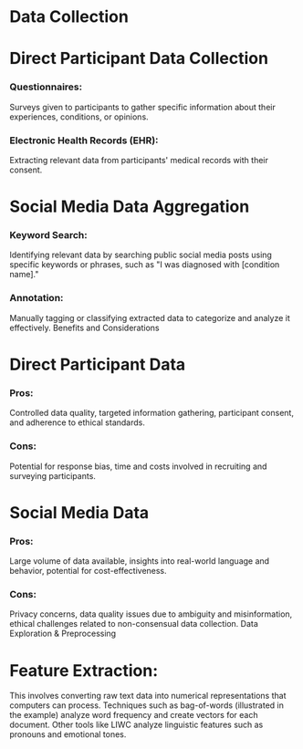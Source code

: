 <h1>Data Collection</h1>

<h1>Direct Participant Data Collection</h1>

<h3>Questionnaires:</h3> Surveys given to participants to gather specific information about their experiences, conditions, or opinions.
<h3>Electronic Health Records (EHR):</h3>  Extracting relevant data from participants' medical records with their consent.
<h1>Social Media Data Aggregation</h1>

<h3>Keyword Search:</h3>  Identifying relevant data by searching public social media posts using specific keywords or phrases, such as "I was diagnosed with [condition name]."
<h3>Annotation:</h3>  Manually tagging or classifying extracted data to categorize and analyze it effectively.
Benefits and Considerations

<h1>Direct Participant Data</h1>

<h3>Pros:</h3>  Controlled data quality, targeted information gathering, participant consent, and adherence to ethical standards.
<h3>Cons:</h3>  Potential for response bias, time and costs involved in recruiting and surveying participants.
<h1>Social Media Data</h1>

<h3>Pros:</h3>  Large volume of data available, insights into real-world language and behavior, potential for cost-effectiveness.
<h3>Cons:</h3>  Privacy concerns, data quality issues due to ambiguity and misinformation, ethical challenges related to non-consensual data collection.
Data Exploration & Preprocessing

<h1>Feature Extraction:</h1>

This involves converting raw text data into numerical representations that computers can process. Techniques such as bag-of-words (illustrated in the example) analyze word frequency and create vectors for each document. Other tools like LIWC analyze linguistic features such as pronouns and emotional tones.
